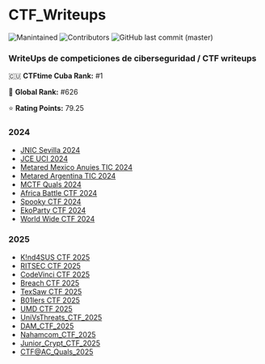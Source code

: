 # CTF_Writeups

![Manintained](https://img.shields.io/badge/Maintained%3F-yes-blue.svg)
![Contributors](https://img.shields.io/github/contributors/Calana2/CTF_Writeups?color=green)
![GitHub last commit (master)](https://img.shields.io/github/last-commit/Calana2/CTF_Writeups?color=yellow)

### WriteUps de competiciones de ciberseguridad / CTF writeups

🇨🇺 **CTFtime Cuba Rank:** #1

👑 **Global Rank:** #626

⭐ **Rating Points:** 79.25

### 2024
- [JNIC Sevilla 2024](https://github.com/Calana2/CTF_Writeups/tree/main/JNIC2024)
- [JCE UCI 2024](https://github.com/Calana2/CTF_Writeups/tree/main/CTF_JCE2024_UCI)
- [Metared Mexico Anuies TIC 2024](https://github.com/Calana2/CTF_Writeups/tree/main/CTF_MetaRed_Mexico%20Anuies-TIC_2024)
- [Metared Argentina TIC 2024](https://github.com/Calana2/CTF_Writeups/tree/main/CTF_MetaRed_Argentina-TIC_2024)
- [MCTF Quals 2024](https://github.com/Calana2/CTF_Writeups/tree/main/MCTF-2024_Quals)
- [Africa Battle CTF 2024](https://github.com/Calana2/CTF_Writeups/tree/main/Africa_BattleCTF_2024)
- [Spooky CTF 2024](https://github.com/Calana2/CTF_Writeups/tree/main/Spooky_CTF_2024)
- [EkoParty CTF 2024](https://github.com/Calana2/CTF_Writeups/tree/main/CTF_Ekoparty_2024)
- [World Wide CTF 2024](https://github.com/Calana2/CTF_Writeups/tree/main/World_Wide_CTF_2024)


### 2025
- [K!nd4SUS CTF 2025](https://github.com/Calana2/CTF_Writeups/tree/main/K!nd4SUS_CTF_2025)
- [RITSEC CTF 2025](https://github.com/Calana2/CTF_Writeups/tree/main/RITSEC_CTF_2025)
- [CodeVinci CTF 2025](https://github.com/Calana2/CTF_Writeups/tree/main/CodeVinciCTF_2025)
- [Breach CTF 2025](https://github.com/Calana2/CTF_Writeups/tree/main/Breach_CTF_2025)
- [TexSaw CTF 2025](https://github.com/Calana2/CTF_Writeups/tree/main/TexSAW_CTF_2025)
- [B01lers CTF 2025](https://github.com/Calana2/CTF_Writeups/tree/main/B01lersCTF_2025)
- [UMD CTF 2025](https://github.com/Calana2/CTF_Writeups/tree/main/UMDCTF_2025)
- [UniVsThreats_CTF_2025](https://github.com/Calana2/CTF_Writeups/tree/main/UniVsThreats_CTF_2025)
- [DAM_CTF_2025](https://github.com/Calana2/CTF_Writeups/tree/main/DAM_CTF_2025)
- [Nahamcom_CTF_2025](https://github.com/Calana2/CTF_Writeups/tree/main/Nahamcom_CTF_2025)
- [Junior_Crypt_CTF_2025](https://github.com/Calana2/CTF_Writeups/tree/main/Junior_Crypt_CTF_2025)
- [CTF@AC_Quals_2025](https://github.com/Calana2/Onicoders-UciTeam1/tree/main/CTF%40AC_Quals_2025)
